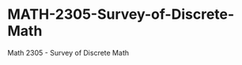 MATH-2305-Survey-of-Discrete-Math
=================================

Math 2305 - Survey of Discrete Math
